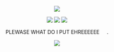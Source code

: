 <p align="center">
  <img src="https://64.media.tumblr.com/115040bc3dd8c0406edddf1749082fbb/d0464bd76546c2ad-12/s640x960/75f446d32732a70a1b2bdccff560f6e129bb81da.gifv"/>
</p>

 <p align="center">
 <img src="https://64.media.tumblr.com/9ec9fe6f4f614de79b4a8d989da498e6/af99f99ac6fef768-a5/s250x400/09cabfb418376628bd2231ea419ff5fd3c60e59a.gifv"/> <img src="https://64.media.tumblr.com/799f730ce782cb6e118b87e77e6e73ce/af99f99ac6fef768-83/s250x400/e3ab9bf074db7541717d19bc7442a998655c3d1d.gifv"/> <img src="https://64.media.tumblr.com/a96958e69a0acacfb287291d6b326aa3/af99f99ac6fef768-b5/s250x400/9fc9f378628e99118c1c62ff34ae3725c883e77b.gifv"/> </p>


<p align=center> PLEWASE WHAT DO I PUT EHREEEEEE⠀⠀. <p align=center>

<p align="center">
  <img src="https://i.pinimg.com/736x/c5/62/dc/c562dca822201f744008ccf934c8d3f3.jpg"/>
</p>
